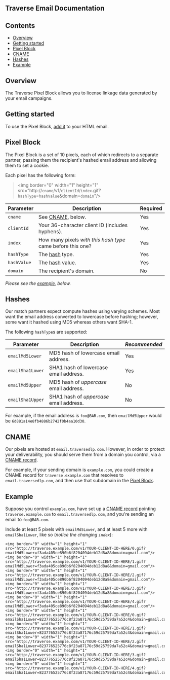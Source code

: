 Traverse Email Documentation
----------------------------

Contents
--------

  * [Overview](#overview)
  * [Getting started](#getting-started)
  * [Pixel Block](#pixel-block)
  * [CNAME](#cname)
  * [Hashes](#hashes)
  * [Example](#example)

Overview
--------

The Traverse Pixel Block allows you to license linkage data generated by your email campaigns.

Getting started
---------------

To use the Pixel Block, [add it](#pixel-block) to your HTML email.

Pixel Block
-----------

The Pixel Block is a set of 10 pixels, each of which redirects to a separate partner, passing them the recipient's hashed email address and allowing them to set a cookie.

Each pixel has the following form:
 
>\<img border="0" width="1" height="1" src="http://`cname`/v1/`clientId`/`index`.gif?`hashType`=`hashValue`&domain=`domain`"/\>

| Parameter    | Description | Required |
| ------------ |------------ | -------- |
| `cname` | See [CNAME](#cname), below. | Yes |
| `clientId` | Your 36-character client ID (includes hyphens). | Yes |
| `index` | How many pixels *with this hash type* came before this one? | Yes |
| `hashType` | The [hash](#hashes) type. | Yes |
| `hashValue` | The [hash](#hashes) value. | Yes |
| `domain` | The recipient's domain. | No |

*Please see the [example](#example), below.*

Hashes
------

Our match partners expect compute hashes using varying schemes. Most want the email address converted to lowercase before hashing; however, some want it hashed using MD5 whereas others want SHA-1.

The following `hashType`s are supported:

| Parameter    | Description | *Recommended* |
| ------------ |------------ | ------------- |
| `emailMd5Lower` | MD5 hash of lowercase email address. | Yes |
| `emailSha1Lower` | SHA1 hash of lowercase email address. | Yes |
| `emailMd5Upper` | MD5 hash of *uppercase* email address. | No |
| `emailSha1Upper` | SHA1 hash of *uppercase* email address. | No |

For example, if the email address is `foo@BAR.com`, then `emailMd5Upper` would be `6d881a14e8fb4886b2742f0b4aa10d30`.

CNAME
-----

Our pixels are hosted at `email.traversedlp.com`. However, in order to protect your deliverability, you should serve them from a domain you control, via a [CNAME record](https://en.wikipedia.org/wiki/CNAME_record).

For example, if your sending domain is `example.com`, you could create a CNAME record for `traverse.example.com` that resolves to `email.traversedlp.com`, and then use that subdomain in the [Pixel Block](#pixel-block).

Example
-------

Suppose you control `example.com`, have set up a [CNAME record](#domain) pointing `traverse.example.com` to `email.traversedlp.com`, and you're sending an email to `foo@BAR.com`.

Include at least 5 pixels with `emailMd5Lower`, and at least 5 more with `emailSha1Lower`, like so (*notice the changing `index`*):

```
<img border="0" width="1" height="1" src="http://traverse.example.com/v1/YOUR-CLIENT-ID-HERE/0.gif?emailMd5Lower=f3ada405ce890b6f8204094deb12d8a8&domain=gmail.com"/>
<img border="0" width="1" height="1" src="http://traverse.example.com/v1/YOUR-CLIENT-ID-HERE/1.gif?emailMd5Lower=f3ada405ce890b6f8204094deb12d8a8&domain=gmail.com"/>
<img border="0" width="1" height="1" src="http://traverse.example.com/v1/YOUR-CLIENT-ID-HERE/2.gif?emailMd5Lower=f3ada405ce890b6f8204094deb12d8a8&domain=gmail.com"/>
<img border="0" width="1" height="1" src="http://traverse.example.com/v1/YOUR-CLIENT-ID-HERE/3.gif?emailMd5Lower=f3ada405ce890b6f8204094deb12d8a8&domain=gmail.com"/>
<img border="0" width="1" height="1" src="http://traverse.example.com/v1/YOUR-CLIENT-ID-HERE/4.gif?emailMd5Lower=f3ada405ce890b6f8204094deb12d8a8&domain=gmail.com"/>
<img border="0" width="1" height="1" src="http://traverse.example.com/v1/YOUR-CLIENT-ID-HERE/0.gif?emailSha1Lower=823776525776c8f23a87176c59d25759da7a52c4&domain=gmail.com"/>
<img border="0" width="1" height="1" src="http://traverse.example.com/v1/YOUR-CLIENT-ID-HERE/1.gif?emailSha1Lower=823776525776c8f23a87176c59d25759da7a52c4&domain=gmail.com"/>
<img border="0" width="1" height="1" src="http://traverse.example.com/v1/YOUR-CLIENT-ID-HERE/2.gif?emailSha1Lower=823776525776c8f23a87176c59d25759da7a52c4&domain=gmail.com"/>
<img border="0" width="1" height="1" src="http://traverse.example.com/v1/YOUR-CLIENT-ID-HERE/3.gif?emailSha1Lower=823776525776c8f23a87176c59d25759da7a52c4&domain=gmail.com"/>
<img border="0" width="1" height="1" src="http://traverse.example.com/v1/YOUR-CLIENT-ID-HERE/4.gif?emailSha1Lower=823776525776c8f23a87176c59d25759da7a52c4&domain=gmail.com"/>
```
